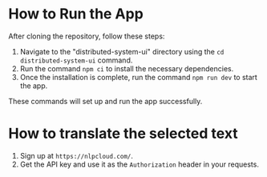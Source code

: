 # How to Run the App

After cloning the repository, follow these steps:

1. Navigate to the "distributed-system-ui" directory using the `cd distributed-system-ui` command.
2. Run the command `npm ci` to install the necessary dependencies.
3. Once the installation is complete, run the command `npm run dev` to start the app.

These commands will set up and run the app successfully.

# How to translate the selected text

1. Sign up at `https://nlpcloud.com/`.
2. Get the API key and use it as the `Authorization` header in your requests.